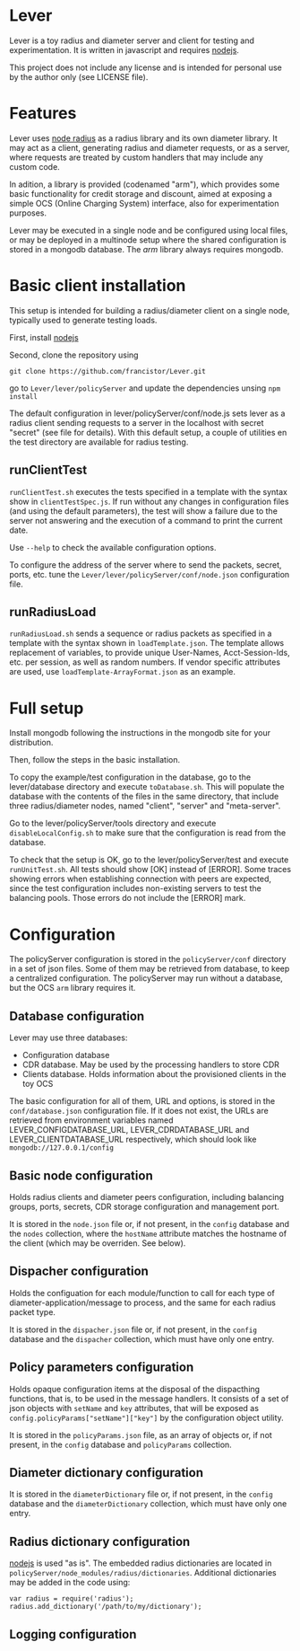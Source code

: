 Lever
=====
Lever is a toy radius and diameter server and client for testing and experimentation. It is written in javascript and requires [nodejs](https://nodejs.org/).

This project does not include any license and is intended for personal use by the author only (see LICENSE file).

# Features

Lever uses [node radius](https://github.com/retailnext/node-radius) as a radius library and its own diameter library. It may act as a client, generating radius and diameter requests, or as a server, where requests are treated by custom handlers that may include any custom code.

In adition, a library is provided (codenamed "arm"), which provides some basic functionality for credit storage and discount, aimed at exposing a simple OCS (Online Charging System) interface, also for experimentation purposes.

Lever may be executed in a single node and be configured using local files, or may be deployed in a multinode setup where the shared configuration is stored in a mongodb database. The *arm* library always requires mongodb.

# Basic client installation
This setup is intended for building a radius/diameter client on a single node, typically used to generate testing loads.

First, install [nodejs](https://nodejs.org/)

Second, clone the repository using 

```git clone https://github.com/francistor/Lever.git```

go to ```Lever/lever/policyServer``` and update the dependencies unsing ```npm install```

The default configuration in lever/policyServer/conf/node.js sets lever as a radius client sending requests to a server in the localhost with secret "secret" (see file for details). With this default setup, a couple of utilities en the test directory are available for radius testing.

## runClientTest
```runClientTest.sh``` executes the tests specified in a template with the syntax show in ```clientTestSpec.js```. If run without any changes in configuration files (and using the default parameters), the test will show a failure due to the server not answering and the execution of a command to print the current date.

Use ```--help``` to check the available configuration options.

To configure the address of the server where to send the packets, secret, ports, etc. tune the ```Lever/lever/policyServer/conf/node.json``` configuration file.

## runRadiusLoad
```runRadiusLoad.sh``` sends a sequence or radius packets as specified in a template with the syntax shown in ```loadTemplate.json```. The template allows replacement of variables, to provide unique User-Names, Acct-Session-Ids, etc. per session, as well as random numbers. If vendor specific attributes are used, use ```loadTemplate-ArrayFormat.json``` as an example.

# Full setup
Install mongodb following the instructions in the mongodb site for your distribution.

Then, follow the steps in the basic installation.

To copy the example/test configuration in the database, go to the lever/database directory and execute ```toDatabase.sh```. This will populate the database with the contents of the files in the same directory, that include three radius/diameter nodes, named "client", "server" and "meta-server".

Go to the lever/policyServer/tools directory and execute ```disableLocalConfig.sh``` to make sure that the configuration is read from the database.

To check that the setup is OK, go to the lever/policyServer/test and execute ```runUnitTest.sh```. All tests should show [OK] instead of [ERROR]. Some traces showing errors when establishing connection with peers are expected, since the test configuration includes non-existing servers to test the balancing pools. Those errors do not include the [ERROR] mark.

# Configuration
The policyServer configuration is stored in the ```policyServer/conf``` directory in a set of json files. Some of them may be retrieved from database, to keep a centralized configuration. The policyServer may run without a database, but the OCS ```arm``` library requires it.

## Database configuration
Lever may use three databases:
* Configuration database
* CDR database. May be used by the processing handlers to store CDR
* Clients database. Holds information about the provisioned clients in the toy OCS

The basic configuration for all of them, URL and options, is stored in the ```conf/database.json``` configuration file. If it does not exist, the URLs are retrieved from environment variables named LEVER_CONFIGDATABASE_URL, LEVER_CDRDATABASE_URL and LEVER_CLIENTDATABASE_URL respectively, which should look like ```mongodb://127.0.0.1/config```

## Basic node configuration
Holds radius clients and diameter peers configuration, including balancing groups, ports, secrets, CDR storage configuration and management port. 

It is stored in the ```node.json``` file or, if not present, in the ```config``` database and the ```nodes``` collection, where the ```hostName``` attribute matches the hostname of the client (which may be overriden. See below).

## Dispacher configuration
Holds the configuation for each module/function to call for each type of diameter-application/message to process, and the same for each radius packet type.

It is stored in the ```dispacher.json``` file or, if not present, in the ```config``` database and the ```dispacher``` collection, which must have only one entry.

## Policy parameters configuration
Holds opaque configuration items at the disposal of the dispacthing functions, that is, to be used in the message handlers. It consists of a set of json objects with ```setName``` and ```key``` attributes, that will be exposed as ```config.policyParams["setName"]["key"]``` by the configuration object utility.

It is stored in the ```policyParams.json``` file, as an array of objects or, if not present, in the ```config``` database and ```policyParams``` collection.

## Diameter dictionary configuration
It is stored in the ```diameterDictionary``` file or, if not present, in the ```config``` database and the ```diameterDictionary``` collection, which must have only one entry.

## Radius dictionary configuration
[nodejs](https://nodejs.org/) is used "as is". The embedded radius dictionaries are located in ```policyServer/node_modules/radius/dictionaries```. Additional dictionaries may be added in the code using:

```
var radius = require('radius');
radius.add_dictionary('/path/to/my/dictionary');
```
## Logging configuration


